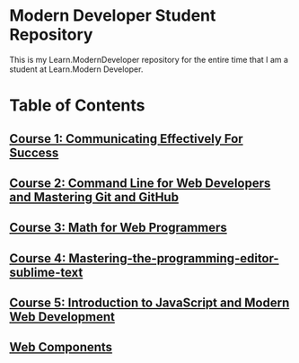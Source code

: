 # Modern Developer Student Repository
This is my Learn.ModernDeveloper repository for the entire time that I am a student at Learn.Modern Developer.

# Table of Contents

## [Course 1: Communicating Effectively For Success](Course-01-Communicating-Effectively-For-Success)

## [Course 2: Command Line for Web Developers and Mastering Git and GitHub](Course-02-Command-Line-for-Web-Developers-and-Mastering-Git-and-GitHub)

## [Course 3: Math for Web Programmers](Course-03-Math-for-Web-Programmers)

## [Course 4: Mastering-the-programming-editor-sublime-text](Course-04-Mastering-the-programming-editor-sublime-text)

## [Course 5:  Introduction to JavaScript and Modern Web Development](Course-05-Introduction-to-Javascript-and-Modern-Web-Development)

## [Web Components](web-components/components/buttons/)